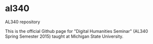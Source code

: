 # al340
AL340 repository

This is the official Github page for "Digital Humanities Seminar" (AL340 Spring Semester 2015) taught at Michigan State University.

